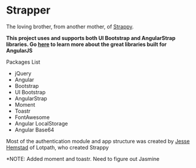 Strapper
========

The loving brother, from another mother, of  <a href="https://github.com/Lotpath/Strappy" target="_blank">Strappy</a>.

**This project uses and supports both UI Bootstrap and AngularStrap libraries.  Go <a href="http://angular-ui.github.io/" target="_blank">here</a> to learn more about the great libraries built for AngularJS**

Packages List
<ul>
    <li>jQuery</li>
    <li>Angular</li>
    <li>Bootstrap</li>
    <li>UI Bootstrap</li>
    <li>AngularStrap</li>
    <li>Moment</li>
    <li>Toastr</li>
    <li>FontAwesome</li>
    <li>Angular LocalStorage</li>
    <li>Angular Base64</li>
</ul>

Most of the authentication module and app structure was created by <a href="https://github.com/jessetechie" target="_blank">Jesse Hemstad</a> of Lotpath, who created Strappy

*NOTE: Added moment and toastr. Need to figure out Jasmine

